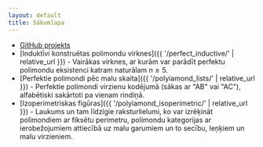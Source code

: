 ```yaml
---
layout: default
title: Sākumlapa
---
```


* [GitHub projekts](https://github.com/kapsitis/polimondi)
* [Induktīvi konstruētas polimondu virknes]({{ '/perfect_inductive/' | relative_url }}) - 
  Vairākas virknes, ar kurām var parādīt 
  perfektu polimondu eksistenci katram naturālam $n \geq 5$.
* [Perfektie polimondi pēc malu skaita]({{ '/polyiamond_lists/' | relative_url }}) - 
  Perfektie polimondi virzienu kodējumā (sākas ar "AB" vai "AC"), alfabētiski sakārtoti pa vienam rindiņā. 
* [Izoperimetriskas figūras]({{ '/polyiamond_isoperimetric/' | relative_url }}) - 
  Laukums un tam līdzīgie raksturlielumi, ko var izrēķināt polimondiem 
  ar fiksētu perimetru, polimondu kategorijas ar ierobežojumiem attiecībā 
  uz malu garumiem un to secību, leņķiem un malu virzieniem.

